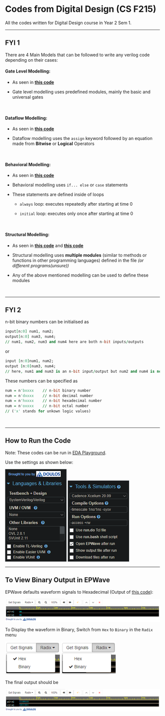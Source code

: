 # Codes from Digital Design (CS F215)

All the codes written for Digital Design course in Year 2 Sem 1.

---

## FYI 1

There are 4 Main Models that can be followed to write any verilog code depending on their cases:

#### Gate Level Modelling:

- As seen in [**this code**](https://github.com/joejo-joestar/uni-codes/blob/main/Year%202/Digital%20Design/Lab%20Codes%20%5BExpt%20Progs%5D/Expt03/R1_Ckt_GateModelling.sv)

- Gate level modelling uses predefined modules, mainly the basic and universal gates

<br>

#### Dataflow Modelling:

- As seen in [**this code**](https://github.com/joejo-joestar/uni-codes/blob/main/Year%202/Digital%20Design/Lab%20Codes%20%5BAssignment%20Progs%5D/Expt03/E03_Q2_Eqn_Ckt_Dataflow.sv)

- Dataflow modelling uses the `assign` keyword followed by an equation made from **Bitwise** or **Logical** Operators

<br>

#### Behavioral Modelling:

- As seen in [**this code**](https://github.com/joejo-joestar/uni-codes/blob/main/Year%202/Digital%20Design/Lab%20Codes%20%5BAssignment%20Progs%5D/Expt04/E04_Q3_Full_Subtarctor_Behavior.sv)

- Behavioral modelling uses `if... else` or `case` statements

- These statements are defined inside of loops
  
  - `always` loop: executes repeatedly after starting at time 0
  
  - `initial` loop: executes only once after starting at time 0

<br>

#### Structural Modelling:

- As seen in [**this code**](https://github.com/joejo-joestar/uni-codes/blob/main/Year%202/Digital%20Design/Lab%20Codes%20%5BSelf%20Eval%20Progs%5D/Expt04/E04_SE05_FullSubber_Struct.sv) and [**this code**](https://github.com/joejo-joestar/uni-codes/blob/main/Year%202/Digital%20Design/Lab%20Codes%20%5BExpt%20Progs%5D/Expt04/R3_parallel_adder/R3_prallel_adder.sv)

- Structural modelling uses **multiple modules** (similar to methods or functions in other programming languages) defined in the file *(or different programs(unsure))*

- Any of the above mentioned modelling can be used to define these modules

<br>

---

## FYI 2

n-bit binary numbers can be initialised as 

```vhdl
input[n:0] num1, num2;
output[n:0] num3, num4;
// num1, num2, num3 and num4 here are both n-bit inputs/outputs
```

or

```vhdl
input [n:0]num1, num2;
output [n:0]num3, num4;
// here, num1 and num3 is an n-bit input/output but num2 and num4 is not
```

These numbers can be specified as

```vhdl
num = n'bxxxx    // n-bit binary number
num = n'dxxxx    // n-bit decimal number
num = n'hxxxx    // n-bit hexadecimal number
num = n'oxxxx    // n-bit octal number
// ('x' stands for unkown logic values)
```
<br>


---

## How to Run the Code

Note: These codes can be run in [EDA Playground](https://edaplayground.com). 

Use the settings as shown below:

<img src="/Year%202/Digital%20Design/Media/langnlibspart1.png" alt="Language settings" title="Language settings" data-align="center">

<img src="/Year%202/Digital%20Design/Media/toolsnsimspart2.png" title="Tools & Simulators settings" alt="Tools & Simulators settings" data-align="center">

---

## To View Binary Output in EPWave

  EPWave defaults waveform signals to Hexadecimal (Output of [this code](Year%202/Digital%20Design/Lab%20Codes%20%5BSelf%20Eval%20Progs%5D/Expt04/SE09_GrayCodetoBinary.sv)):

<img src="/Year%202/Digital%20Design/Media/EPWave_Hex_op.png" alt="EPWave Hex Output" title="EPWave Hex Output" data-align="center">

To Display the waveform in Binary, Switch from `Hex` to `Binary` in the `Radix` menu

<img src="/Year%202/Digital%20Design/Media/EPWave_Hex_Radix.png" alt="EPWave Hex Radix" title="EPWave Hex Radix" data-align="center">

<img src="/Year%202/Digital%20Design/Media/EPWave_Binary_Radix.png" alt="EPWave Binary Radix" title="EPWave Binary Radix" data-align="center">

The final output should be

<img src="/Year%202/Digital%20Design/Media/EPWave_Binary_op.png" alt="EPWave Binary Output" title="EPWave Binary Output" data-align="center">
